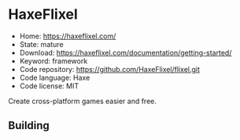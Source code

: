 # HaxeFlixel

- Home: https://haxeflixel.com/
- State: mature
- Download: https://haxeflixel.com/documentation/getting-started/
- Keyword: framework
- Code repository: https://github.com/HaxeFlixel/flixel.git
- Code language: Haxe
- Code license: MIT

Create cross-platform games easier and free.

## Building


